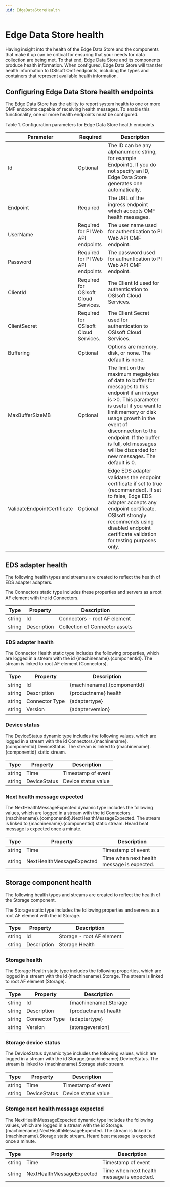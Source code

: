 ```yaml
---
uid: EdgeDataStoreHealth
---
```


# Edge Data Store health

Having insight into the health of the Edge Data Store and the components that make it up can be critical for ensuring that your needs for data collection are being met. To that end, Edge Data Store and its components produce health information. When configured, Edge Data Store will transfer health information to OSIsoft Omf endpoints, including the types and containers that represent available health information.

## Configuring Edge Data Store health endpoints

The Edge Data Store has the ability to report system health to one or more OMF endpoints capable of receiving health messages. To enable this functionality, one or more health endpoints must be configured.

Table 1. Configuration parameters for Edge Data Store health endpoints

| Parameter         | Required | Description                      |
|-------------------|----------------------------------|-------------|
| Id | Optional    | The ID can be any alphanumeric string, for example Endpoint1. If you do not specify an ID, Edge Data Store generates one automatically. |
| Endpoint | Required    | The URL of the ingress endpoint which accepts OMF health messages. |
| UserName | Required for PI Web API endpoints  | The user name used for authentication to PI Web API OMF endpoint.  |
| Password | Required for PI Web API endpoints | The password used for authentication to PI Web API OMF endpoint.  |
| ClientId| Required for OSIsoft Cloud Services.  | The Client Id used for authentication to OSIsoft Cloud Services.|
| ClientSecret | Required for OSIsoft Cloud Services. | The Client Secret used for authentication to OSIsoft Cloud Services. |
| Buffering | Optional    | Options are memory, disk, or none. The default is none. |
| MaxBufferSizeMB | Optional    | The limit on the maximum megabytes of data to buffer for messages to this endpoint if an integer is >0. This parameter is useful if you want to limit memory or disk usage growth in the event of disconnection to the endpoint. If the buffer is full, old messages will be discarded for new messages. The default is 0. |
| ValidateEndpointCertificate | Optional | Edge EDS adapter validates the endpoint certificate if set to true (recommended). If set to false, Edge EDS adapter accepts any endpoint certificate. OSIsoft strongly recommends using disabled endpoint certificate validation for testing purposes only.|

## EDS adapter health

The following health types and streams are created to reflect the health of EDS adapter adapters.

The Connectors static type includes these properties and servers as a root AF element with the id Connectors.

| Type         | Property | Description      |
|--------------|----------|------------------|
| string | Id | Connectors - root AF element |
| string | Description | Collection of Connector assets |

### EDS adapter health

The Connector Health static type includes the following properties, which are logged in a stream with the id {machinename}.{componentid}. The stream is linked to root AF element (Connectors).

| Type         | Property | Description      |
|--------------|----------|------------------|
| string | Id  | {machinename}.{componentId} |
| string | Description | {productname} health |
| string | Connector Type | {adaptertype} |
| string | Version | {adapterversion} |

### Device status

The DeviceStatus dynamic type includes the following values, which are logged in a stream with the id Connectors.{machinename}.{componentid}.DeviceStatus. The stream is linked to {machinename}.{componentid} static stream.

| Type         | Property | Description      |
|--------------|----------|------------------|
| string | Time | Timestamp of event |
| string | DeviceStatus | Device status value |

### Next health message expected

The NextHealthMessageExpected dynamic type includes the following values, which are logged in a stream with the id Connectors.{machinename}.{componentid}.NextHealthMessageExpected. The stream is linked to {machinename}.{componentid} static stream. Heard beat message is expected once a minute.

| Type         | Property | Description      |
|--------------|----------|------------------|
| string | Time | Timestamp of event |
| string | NextHealthMessageExpected | Time when next health message is expected. |

## Storage component health

The following health types and streams are created to reflect the health of the Storage component.

The Storage static type includes the following properties and servers as a root AF element with the id Storage.

| Type         | Property | Description      |
|--------------|----------|------------------|
| string | Id | Storage - root AF element |
| string | Description | Storage Health |

### Storage health

The Storage Health static type includes the following properties, which are logged in a stream with the id {machinename}.Storage. The stream is linked to root AF element (Storage).

| Type         | Property | Description      |
|--------------|----------|------------------|
| string | Id  | {machinename}.Storage |
| string | Description | {productname} health |
| string | Connector Type | {adaptertype} |
| string | Version | {storageversion} |

### Storage device status

The DeviceStatus dynamic type includes the following values, which are logged in a stream with the id Storage.{machinename}.DeviceStatus. The stream is linked to {machinename}.Storage static stream.

| Type         | Property | Description      |
|--------------|----------|------------------|
| string | Time | Timestamp of event |
| string | DeviceStatus | Device status value |

### Storage next health message expected

The NextHealthMessageExpected dynamic type includes the following values, which are logged in a stream with the id Storage.{machinename}.NextHealthMessageExpected. The stream is linked to {machinename}.Storage static stream. Heard beat message is expected once a minute.

| Type         | Property | Description      |
|--------------|----------|------------------|
| string | Time | Timestamp of event |
| string | NextHealthMessageExpected | Time when next health message is expected. |
